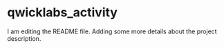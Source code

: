 # qwicklabs_activity
I am editing the README file. Adding some more details about the project
description.
